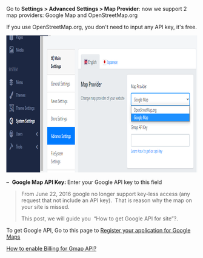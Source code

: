 <p>Go to <strong>Settings &gt; Advanced Settings &gt; Map Provider</strong>: now we support 2 map providers: Google Map and OpenStreetMap.org</p>
<p>If you use OpenStreetMap.org, you don't need to input any API key, it's free.</p>
<p><img src="/assets/images/map-provider-1/e8590315d876734cf957f912466d0197.png" alt="" width="1023" height="361" /></p>
<p>&ndash; &nbsp;<strong>Google Map API Key: </strong>Enter your Google API key to this field</p>
<blockquote>
<p>From June 22, 2016 google no longer support key-less access (any request that not include an API key). &nbsp;That is reason why the map on your site is missed.</p>
<p>This post, we will guide you&nbsp; &ldquo;How to get Google API for site&rdquo;?.</p>
</blockquote>
<p>To get Google API, Go to this page to <a href="https://console.developers.google.com/flows/enableapi?apiid=maps_backend,geocoding_backend,directions_backend,distance_matrix_backend,elevation_backend,places_backend&amp;keyType=CLIENT_SIDE&amp;reusekey=true&amp;pli=1" target="_blank" rel="noopener noreferrer">Register your application for Google Maps</a></p>
<p><a href="https://support.google.com/googleapi/answer/6158867?hl=en" target="_blank" rel="noopener">How to enable Billing for Gmap API?</a></p>